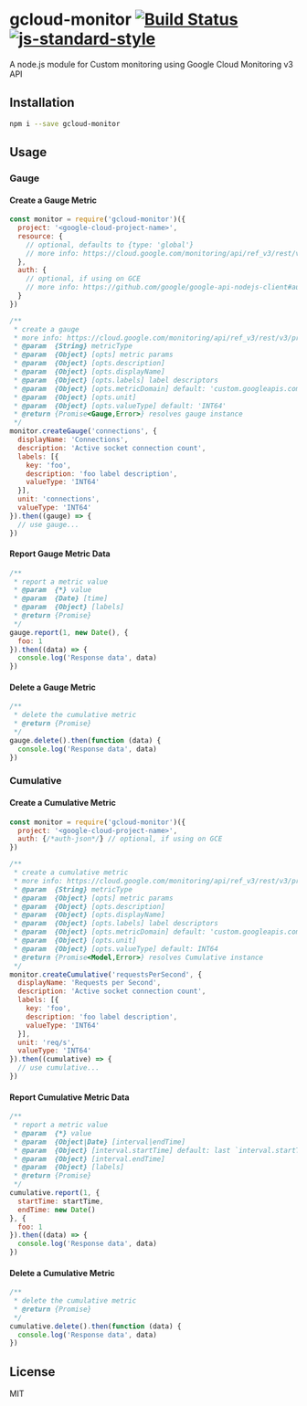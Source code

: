 # gcloud-monitor [![Build Status](https://travis-ci.org/tjmehta/gcloud-monitor.svg?branch=master)](https://travis-ci.org/tjmehta/gcloud-monitor) [![js-standard-style](https://img.shields.io/badge/code%20style-standard-brightgreen.svg?style=flat)](http://standardjs.com/)
A node.js module for Custom monitoring using Google Cloud Monitoring v3 API

## Installation
```bash
npm i --save gcloud-monitor
```

## Usage

### Gauge

#### Create a Gauge Metric
```js
const monitor = require('gcloud-monitor')({
  project: '<google-cloud-project-name>',
  resource: {
    // optional, defaults to {type: 'global'}
    // more info: https://cloud.google.com/monitoring/api/ref_v3/rest/v3/MonitoredResource
  },
  auth: {
    // optional, if using on GCE
    // more info: https://github.com/google/google-api-nodejs-client#authorizing-and-authenticating
  }
})

/**
 * create a gauge
 * more info: https://cloud.google.com/monitoring/api/ref_v3/rest/v3/projects.metricDescriptors#MetricDescriptor
 * @param  {String} metricType
 * @param  {Object} [opts] metric params
 * @param  {Object} [opts.description]
 * @param  {Object} [opts.displayName]
 * @param  {Object} [opts.labels] label descriptors
 * @param  {Object} [opts.metricDomain] default: 'custom.googleapis.com'
 * @param  {Object} [opts.unit]
 * @param  {Object} [opts.valueType] default: 'INT64'
 * @return {Promise<Gauge,Error>} resolves gauge instance
 */
monitor.createGauge('connections', {
  displayName: 'Connections',
  description: 'Active socket connection count',
  labels: [{
    key: 'foo',
    description: 'foo label description',
    valueType: 'INT64'
  }],
  unit: 'connections',
  valueType: 'INT64'
}).then((gauge) => {
  // use gauge...
})
```

#### Report Gauge Metric Data
```js
/**
 * report a metric value
 * @param  {*} value
 * @param  {Date} [time]
 * @param  {Object} [labels]
 * @return {Promise}
 */
gauge.report(1, new Date(), {
  foo: 1
}).then((data) => {
  console.log('Response data', data)
})
```

#### Delete a Gauge Metric
```js
/**
 * delete the cumulative metric
 * @return {Promise}
 */
gauge.delete().then(function (data) {
  console.log('Response data', data)
})
```

### Cumulative

#### Create a Cumulative Metric
```js
const monitor = require('gcloud-monitor')({
  project: '<google-cloud-project-name>',
  auth: {/*auth-json*/} // optional, if using on GCE
})

/**
 * create a cumulative metric
 * more info: https://cloud.google.com/monitoring/api/ref_v3/rest/v3/projects.metricDescriptors#MetricDescriptor
 * @param  {String} metricType
 * @param  {Object} [opts] metric params
 * @param  {Object} [opts.description]
 * @param  {Object} [opts.displayName]
 * @param  {Object} [opts.labels] label descriptors
 * @param  {Object} [opts.metricDomain] default: 'custom.googleapis.com'
 * @param  {Object} [opts.unit]
 * @param  {Object} [opts.valueType] default: INT64
 * @return {Promise<Model,Error>} resolves Cumulative instance
 */
monitor.createCumulative('requestsPerSecond', {
  displayName: 'Requests per Second',
  description: 'Active socket connection count',
  labels: [{
    key: 'foo',
    description: 'foo label description',
    valueType: 'INT64'
  }],
  unit: 'req/s',
  valueType: 'INT64'
}).then((cumulative) => {
  // use cumulative...
})
```

#### Report Cumulative Metric Data
```js
/**
 * report a metric value
 * @param  {*} value
 * @param  {Object|Date} [interval|endTime]
 * @param  {Object} [interval.startTime] default: last `interval.startTime` or `createCumulative` time
 * @param  {Object} [interval.endTime]
 * @param  {Object} [labels]
 * @return {Promise}
 */
cumulative.report(1, {
  startTime: startTime,
  endTime: new Date()
}, {
  foo: 1
}).then((data) => {
  console.log('Response data', data)
})
```

#### Delete a Cumulative Metric
```js
/**
 * delete the cumulative metric
 * @return {Promise}
 */
cumulative.delete().then(function (data) {
  console.log('Response data', data)
})
```

## License
MIT
